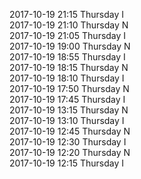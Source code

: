 2017-10-19 21:15 Thursday  I  
2017-10-19 21:10 Thursday  N  
2017-10-19 21:05 Thursday  I  
2017-10-19 19:00 Thursday  N  
2017-10-19 18:55 Thursday  I  
2017-10-19 18:15 Thursday  N  
2017-10-19 18:10 Thursday  I  
2017-10-19 17:50 Thursday  N  
2017-10-19 17:45 Thursday  I  
2017-10-19 13:15 Thursday  N  
2017-10-19 13:10 Thursday  I  
2017-10-19 12:45 Thursday  N  
2017-10-19 12:30 Thursday  I  
2017-10-19 12:20 Thursday  N  
2017-10-19 12:15 Thursday  I  
